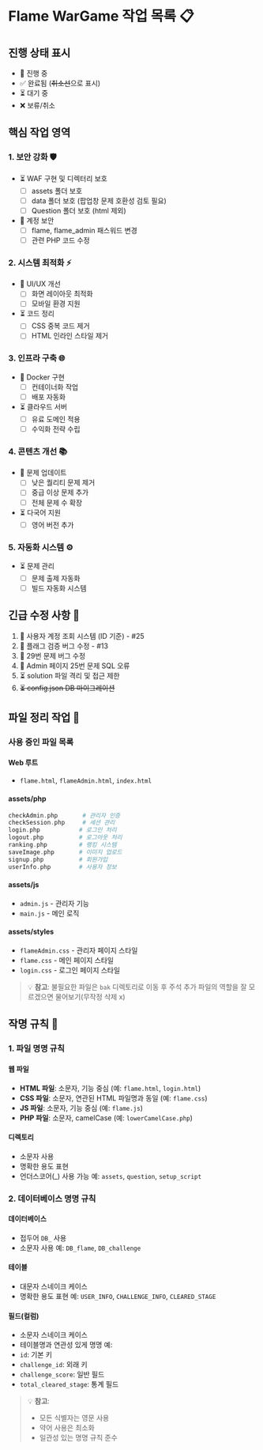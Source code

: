 # Flame WarGame 작업 목록 📋

## 진행 상태 표시
- 🔄 진행 중
- ✅ 완료됨 (~~취소선~~으로 표시)
- ⏳ 대기 중
- ❌ 보류/취소

## 핵심 작업 영역

### 1. 보안 강화 🛡️
- ⏳ WAF 구현 및 디렉터리 보호
  - [ ] assets 폴더 보호
  - [ ] data 폴더 보호 (팝업창 문제 호환성 검토 필요)
  - [ ] Question 폴더 보호 (html 제외)
- 🔄 계정 보안
  - [ ] flame, flame_admin 패스워드 변경
  - [ ] 관련 PHP 코드 수정

### 2. 시스템 최적화 ⚡
- 🔄 UI/UX 개선
  - [ ] 화면 레이아웃 최적화
  - [ ] 모바일 환경 지원
- ⏳ 코드 정리
  - [ ] CSS 중복 코드 제거
  - [ ] HTML 인라인 스타일 제거

### 3. 인프라 구축 🌐
- 🔄 Docker 구현
  - [ ] 컨테이너화 작업
  - [ ] 배포 자동화
- ⏳ 클라우드 서버
  - [ ] 유료 도메인 적용
  - [ ] 수익화 전략 수립

### 4. 콘텐츠 개선 📚
- 🔄 문제 업데이트
  - [ ] 낮은 퀄리티 문제 제거
  - [ ] 중급 이상 문제 추가
  - [ ] 전체 문제 수 확장
- ⏳ 다국어 지원
  - [ ] 영어 버전 추가

### 5. 자동화 시스템 ⚙️
- ⏳ 문제 관리
  - [ ] 문제 출제 자동화
  - [ ] 빌드 자동화 시스템

## 긴급 수정 사항 🚨
1. 🔄 사용자 계정 조회 시스템 (ID 기준) - #25
2. 🔄 플래그 검증 버그 수정 - #13
3. 🔄 29번 문제 버그 수정
4. 🔄 Admin 페이지 25번 문제 SQL 오류
5. ⏳ solution 파일 격리 및 접근 제한
6. ~~⏳ config.json DB 마이그레이션~~

## 파일 정리 작업 📁

### 사용 중인 파일 목록
#### Web 루트
- `flame.html`, `flameAdmin.html`, `index.html`

#### assets/php
```php
checkAdmin.php       # 관리자 인증
checkSession.php     # 세션 관리
login.php           # 로그인 처리
logout.php          # 로그아웃 처리
ranking.php         # 랭킹 시스템
saveImage.php       # 이미지 업로드
signup.php          # 회원가입
userInfo.php        # 사용자 정보
```

#### assets/js
- `admin.js` - 관리자 기능
- `main.js` - 메인 로직

#### assets/styles
- `flameAdmin.css` - 관리자 페이지 스타일
- `flame.css` - 메인 페이지 스타일
- `login.css` - 로그인 페이지 스타일

> 💡 **참고**: 불필요한 파일은 `bak` 디렉토리로 이동 후 주석 추가
> 파일의 역할을 잘 모르겠으면 물어보기(무작정 삭제 x)

## 작명 규칙 📝

### 1. 파일 명명 규칙

#### 웹 파일
- **HTML 파일**: 소문자, 기능 중심 (예: `flame.html`, `login.html`)
- **CSS 파일**: 소문자, 연관된 HTML 파일명과 동일 (예: `flame.css`)
- **JS 파일**: 소문자, 기능 중심 (예: `flame.js`)
- **PHP 파일**: 소문자, camelCase (예: `lowerCamelCase.php`)

#### 디렉토리
- 소문자 사용
- 명확한 용도 표현
- 언더스코어(_) 사용 가능
예: `assets`, `question`, `setup_script`

### 2. 데이터베이스 명명 규칙

#### 데이터베이스
- 접두어 `DB_` 사용
- 소문자 사용
예: `DB_flame`, `DB_challenge`

#### 테이블
- 대문자 스네이크 케이스
- 명확한 용도 표현
예: `USER_INFO`, `CHALLENGE_INFO`, `CLEARED_STAGE`

#### 필드(컬럼)
- 소문자 스네이크 케이스
- 테이블명과 연관성 있게 명명
예:
- `id`: 기본 키
- `challenge_id`: 외래 키
- `challenge_score`: 일반 필드
- `total_cleared_stage`: 통계 필드

> 💡 **참고**: 
> - 모든 식별자는 영문 사용
> - 약어 사용은 최소화
> - 일관성 있는 명명 규칙 준수
